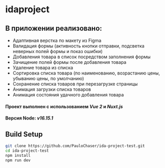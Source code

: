 # idaproject

## В приложении реализовано:

* Адаптивная верстка по макету из Figma
* Валидация формы (активность кнопки отправки, подсветка неверных полей формы и показ ошибки)
* Добавления товара в список посредством заполнения формы
* Зачищение полей формы после добавления товара
* Удаление товара из списка
* Сортировка списка товара (по наименованию, возрастанию цены, убыванию цены, по умолчанию)
* Сохранение списка товаров при перезагрузке страницы
* Анимация загрузки списка товаров
* Анимация состояния удачного добавления товара

#### Проект выполнен с использованием _Vue 2_ и _Nuxt.js_
#### Версия Node: _v16.15.1_

## Build Setup

```bash
git clone https://github.com/PauloChaser/ida-project-test.git
cd ida-project-test
npm install
npm run dev

```
